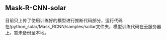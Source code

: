 ## Mask-R-CNN-solar
目前只上传了使用训练好的模型进行推断代码部分，运行代码在/python_solar/Mask_RCNN/samples/sollar文件夹，模型训练代码在云服务器上，暂未备份至本地。
